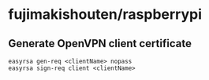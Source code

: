 # fujimakishouten/raspberrypi

## Generate OpenVPN client certificate

```shell
easyrsa gen-req <clientName> nopass
easyrsa sign-req client <clientName>
```
